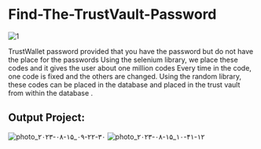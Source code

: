 # Find-The-TrustVault-Password

![1](https://github.com/Peyman2012/Find-the-TrustVault-password/assets/88220773/e992d9e6-cc0b-44ef-a9e9-6e65d4ce76a6)

TrustWallet password provided that you have the password but do not have the place for the passwords
Using the selenium library, we place these codes and it gives the user about one million codes
Every time in the code, one code is fixed and the others are changed. Using the random library, these codes can be placed in the database and placed in the trust vault from within the database .

## Output Project:

![photo_۲۰۲۳-۰۸-۱۵_۰۹-۲۲-۳۰](https://github.com/Peyman2012/Find-the-TrustVault-password/assets/88220773/9c598523-835c-494c-9929-cc15c5fa9cdf)
![photo_۲۰۲۳-۰۸-۱۵_۱۰-۴۱-۱۲](https://github.com/Peyman2012/Find-the-TrustVault-password/assets/88220773/84c3e64c-de60-46be-8f85-8f5dcbd99573)
